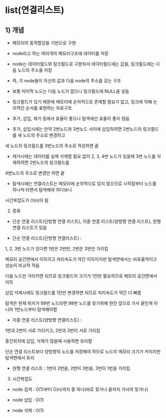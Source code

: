 # list(연결리스트)

## 1) 개념
- 메모리의 동적할당을 기반으로 구현

- node라고 하는 여러개의 메모리구조에 데이터를 저장
- node는 데이터필드와 링크필드로 구분되서 데이터필드에는 값을, 링크필드에는 다음 노드의 주소를 저장

- 즉, 각 node들이 자신의 값과 다음 node의 주소를 갖는 구조

- 보통 마지막 노드는 다음 노드가 없으니 링크필드에 NULL을 넣음

- 링크필드가 있기 때문에 메모리에 순차적으로 존재할 필요가 없고, 링크에 의해 논리적인 순서를 표현하는 자료구조

- 추가, 삽입, 제거 등에서 효율이 좋으나 탐색에선 효율이 좋지 않음

- 추가, 삽입시에는 만약 2번노드와 3번노드 사이에 삽입하려면 2번노드의 링크필드를 새 노드의 주소로 변경하고

새 노드의 링크필드를 3번노드의 주소로 작성하면 끝

- 제거시에는 데이터를 실제 삭제할 필요 없이 2, 3, 4번 노드가 있을때 3번 노드를 삭제하려면 2번노드의 링크필드를 

4번노드의 주소로 변경만 하면 끝

- 탐색시에는 연결리스트는 메모리에 순차적으로 있지 않으므로 시작점부터 노드를 하나씩 타면서 탐색해야 하다보니

시간복잡도가 O(n)이 됨

2) 종류

- 단순 연결 리스트(단방향 연결 리스트), 이중 연결 리스트(양방향 연결 리스트), 원형 연결 리스트가 있음

- 단순 연결 리스트(단방향 연결리스트) :

1, 2, 3번 노드가 있다면 1번은 2번만, 2번은 3번만 가리킴

메모리 공간면에서 이득이고 처리속도가 약간 이득이지만 탐색면에서는 비효율적이고 성능이 비교적 적음          

다음 노드만 가리키면 되므로 링크필드의 크기가 1칸만 필요하므로 메모리 공간면에서 이득

삽입 삭제시에도 링크필드를 1칸만 변경하면 되므로 처리속도가 약간 더 빠름

탐색은 현재 위치가 99번 노드라면 98번 노드를 찾기위해 한칸 앞으로 가서 끝인게 아니라 1번노드부터 탐색해야함

- 이중 연결 리스트(양방향 연결리스트) :

1번과 2번이 서로 가리키고, 2번과 3번이 서로 가리킴

중간위치에 삽입, 삭제가 많을때 사용하면 유리함

단순 연결 리스트보다 양방향의 노드를 저장해야 하므로 노드의 메모리 크기가 커지지만 탐색면에서 유리

- 원형 연결 리스트 : 1번이 2번을, 2번이 3번을, 3번이 1번을 가리킴

3) 시간복잡도

- node 검색 : O(1)부터 O(n)까지 중 하나(바로 찾거나 끝까지 가서야 찾거나)

- node 삽입 : O(1)

- node 삭제 : O(1)